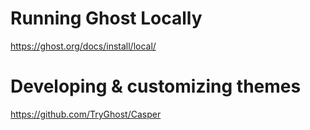 # Running Ghost Locally

https://ghost.org/docs/install/local/

# Developing & customizing themes

https://github.com/TryGhost/Casper
